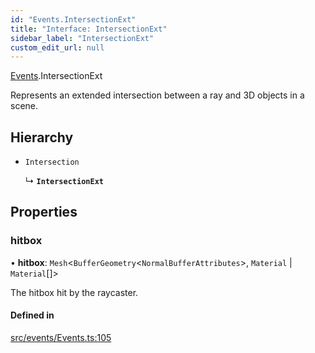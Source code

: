 ```yaml
---
id: "Events.IntersectionExt"
title: "Interface: IntersectionExt"
sidebar_label: "IntersectionExt"
custom_edit_url: null
---
```


[Events](../namespaces/Events.md).IntersectionExt

Represents an extended intersection between a ray and 3D objects in a scene.

## Hierarchy

- `Intersection`

  ↳ **`IntersectionExt`**

## Properties

### hitbox

• **hitbox**: `Mesh`<`BufferGeometry`<`NormalBufferAttributes`\>, `Material` \| `Material`[]\>

The hitbox hit by the raycaster.

#### Defined in

[src/events/Events.ts:105](https://github.com/agargaro/three.ez/blob/16c77a5/src/events/Events.ts#L105)
